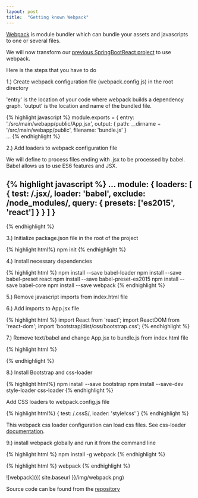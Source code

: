 ```yaml
---
layout: post
title:  "Getting known Webpack"
---
```

[Webpack](https://webpack.github.io/) is module bundler which can bundle your assets and javascripts to one or several files. 

We will now transform our [previous SpringBootReact project](https://github.com/juhahinkula/SpringBootReact.git) to use webpack.

Here is the steps that you have to do

1.) Create webpack configuration file (webpack.config.js) in the root directory

'entry' is the location of your code where webpack builds a dependency graph.
'output' is the location and name of the bundled file.

{% highlight javascript %}
module.exports = {
  entry: './src/main/webapp/public/App.jsx',
  output: {
    path: __dirname + '/src/main/webapp/public', 
    filename: 'bundle.js' 
}   
... 
{% endhighlight %}

2.) Add loaders to webpack configuration file

We will define to process files ending with .jsx to be processed by babel. Babel allows us to use ES6 features and JSX.

{% highlight javascript %}
 ...
 module: {
    loaders: [
      {
        test: /.jsx/,
        loader: 'babel',
        exclude: /node_modules/,
        query: {
          presets: ['es2015', 'react']
        }
      }
    ]
  }
  ---
{% endhighlight %}

3.) Initialize package.json file in the root of the project

{% highlight html%}
npm init
{% endhighlight %}

4.) Install necessary dependencies

{% highlight html %}
npm install --save babel-loader
npm install --save babel-preset react
npm install --save babel-preset-es2015
npm install --save babel-core
npm install --save webpack
{% endhighlight %}

5.) Remove javascript imports from index.html file

6.) Add imports to App.jsx file

{% highlight html %}
import React from 'react';
import ReactDOM from 'react-dom';
import 'bootstrap/dist/css/bootstrap.css';
{% endhighlight %}

7.) Remove text/babel and change App.jsx to bundle.js from index.html file

{% highlight html %}
<script src="/public/bundle.js"></script>
{% endhighlight %}

8.) Install Bootstrap and css-loader

{% highlight html%}
npm install --save bootstrap
npm install --save-dev style-loader css-loader
{% endhighlight %}

Add CSS loaders to webpack.config.js file

{% highlight html%}
{
  test: /\.css$/,
  loader: 'style!css'
}
{% endhighlight %}

This webpack css loader configuration can load css files. See css-loader [documentation](https://github.com/webpack/css-loader).

9.) install webpack globally and run it from the command line

{% highlight html %}
npm install -g webpack
{% endhighlight %}

{% highlight html %}
webpack
{% endhighlight %}

![webpack]({{ site.baseurl }}/img/webpack.png)

Source code can be found from the [repository](https://github.com/juhahinkula/SpringReactWebpack.git)